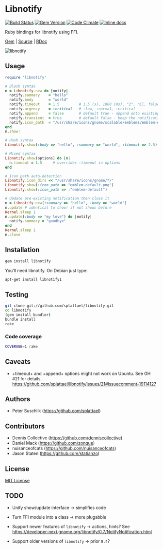 # Libnotify

[![Build Status](https://travis-ci.org/splattael/libnotify.png?branch=master)](https://travis-ci.org/splattael/libnotify) [![Gem Version](https://badge.fury.io/rb/libnotify.png)](http://badge.fury.io/rb/libnotify) [![Code Climate](https://codeclimate.com/github/splattael/libnotify.png)](https://codeclimate.com/github/splattael/libnotify) [![Inline docs](http://inch-pages.github.io/github/splattael/libnotify.png)](http://inch-pages.github.io/github/splattael/libnotify)

Ruby bindings for libnotify using FFI.

[Gem](https://rubygems.org/gems/libnotify) |
[Source](https://github.com/splattael/libnotify) |
[RDoc](http://rubydoc.info/github/splattael/libnotify/master)

![libnotify](http://github.com/splattael/libnotify/raw/master/libnotify.png)

## Usage

```ruby
require 'libnotify'

# Block syntax
n = Libnotify.new do |notify|
  notify.summary    = "hello"
  notify.body       = "world"
  notify.timeout    = 1.5         # 1.5 (s), 1000 (ms), "2", nil, false
  notify.urgency    = :critical   # :low, :normal, :critical
  notify.append     = false       # default true - append onto existing notification
  notify.transient  = true        # default false - keep the notifications around after display
  notify.icon_path  = "/usr/share/icons/gnome/scalable/emblems/emblem-default.svg"
end
n.show!

# Hash syntax
Libnotify.show(:body => "hello", :summary => "world", :timeout => 2.5)

# Mixed syntax
Libnotify.show(options) do |n|
  n.timeout = 1.5     # overrides :timeout in options
end

# Icon path auto-detection
Libnotify.icon_dirs << "/usr/share/icons/gnome/*/"
Libnotify.show(:icon_path => "emblem-default.png")
Libnotify.show(:icon_path => :"emblem-default")

# Update pre-existing notification then close it
n = Libnotify.new(:summary => "hello", :body => "world")
n.update # identical to show! if not shown before
Kernel.sleep 1
n.update(:body => "my love") do |notify|
  notify.summary = "goodbye"
end
Kernel.sleep 1
n.close
```

## Installation

```bash
gem install libnotify
```

You'll need libnotify. On Debian just type:

```bash
apt-get install libnotify1
```

## Testing

```bash
git clone git://github.com/splattael/libnotify.git
cd libnotify
(gem install bundler)
bundle install
rake
```

### Code coverage

```bash
COVERAGE=1 rake
```

## Caveats

* +timeout+ and +append+ options might not work on Ubuntu.
  See GH #21 for details.
  https://github.com/splattael/libnotify/issues/21#issuecomment-19114127

## Authors

* Peter Suschlik (https://github.com/splattael)

## Contributors

* Dennis Collective (https://github.com/denniscollective)
* Daniel Mack (https://github.com/zonque)
* nuisanceofcats (https://github.com/nuisanceofcats)
* Jason Staten (https://github.com/statianzo)

## License

[MIT License](http://www.opensource.org/licenses/MIT)

## TODO

* Unify show/update interface
  -> simplifies code

* Turn FFI module into a class
  -> more plugabble

* Support newer features of `libnotify`
  -> actions, hints?
  See https://developer-next.gnome.org/libnotify/0.7/NotifyNotification.html

* Support older versions of `libnotify`
  -> prior `0.4`?
